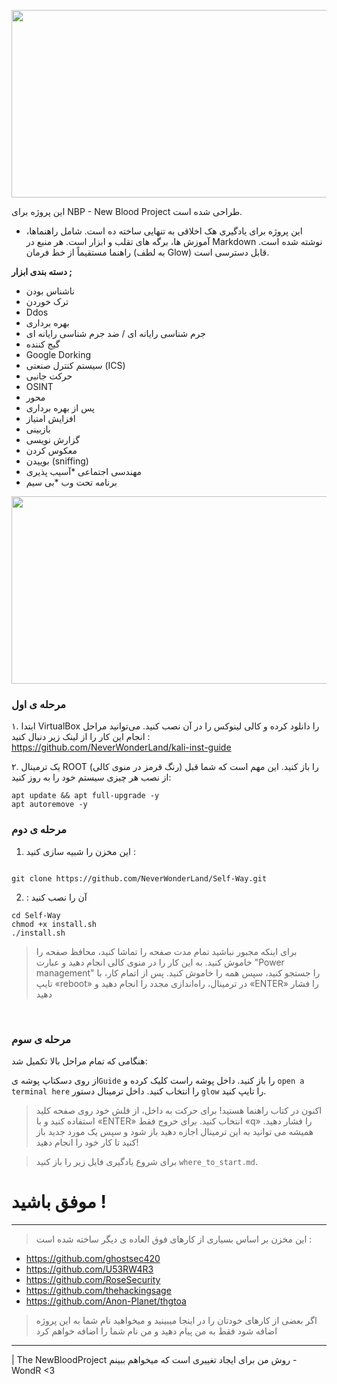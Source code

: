 <p align="center">
   <img width="1000" height="300" src="https://user-images.githubusercontent.com/64184513/197416598-573073ff-530b-4132-acb3-d4233654173e.jpg"
</p>

این پروژه برای NBP - New Blood Project  طراحی شده است.

*  این پروژه برای یادگیری هک اخلاقی به تنهایی ساخته ده است.
شامل راهنماها، آموزش ها، برگه های تقلب و ابزار است.
هر منبع در Markdown نوشته شده است.
راهنما مستقیماً از خط فرمان (به لطف Glow) قابل دسترسی است.




**دسته بندی ابزار ;**

* ناشناس بودن
* ترک خوردن
* Ddos
* بهره برداری
* جرم شناسی رایانه ای / ضد جرم شناسی رایانه ای
* گیج کننده
* Google Dorking
* سیستم کنترل صنعتی (ICS)
* حرکت جانبی
* OSINT
* محور
* پس از بهره برداری
* افزایش امتیاز
* بازبینی
* گزارش نویسی
* معکوس کردن
* بوییدن (sniffing)
* مهندسی اجتماعی
*آسیب پذیری
* برنامه تحت وب
*بی سیم


<p align="center">
   <img width="1000" height="300" src="https://user-images.githubusercontent.com/64184513/197375113-7bc79077-fb0d-44fc-b654-5311cdc65778.jpg"
</p>



### مرحله ی اول 
۱. ابتدا VirtualBox را دانلود کرده و کالی لینوکس را در آن نصب کنید. می‌توانید مراحل انجام این کار را از لینک زیر دنبال کنید :
https://github.com/NeverWonderLand/kali-inst-guide

۲. یک ترمینال ROOT (رنگ قرمز در منوی کالی) را باز کنید. این مهم است که شما قبل از نصب هر چیزی سیستم خود را به روز کنید:
```
apt update && apt full-upgrade -y
apt autoremove -y
```

### مرحله ی دوم 
1.  این مخزن را شبیه سازی کنید :
```

git clone https://github.com/NeverWonderLand/Self-Way.git
```

2.  : آن را نصب کنید 
```
cd Self-Way
chmod +x install.sh
./install.sh
```

> برای اینکه مجبور نباشید تمام مدت صفحه را تماشا کنید، محافظ صفحه را خاموش کنید. به
این کار را در منوی کالی انجام دهید و عبارت "Power management" را جستجو کنید، سپس همه را خاموش کنید.
> پس از اتمام کار، با تایپ «reboot» در ترمینال، راه‌اندازی مجدد را انجام دهید و «ENTER» را فشار دهید
</br>

### مرحله ی سوم
هنگامی که تمام مراحل بالا تکمیل شد: 


از روی دسکتاپ پوشه ی`Guide` را باز کنید.
داخل پوشه راست کلیک کرده و  `open a terminal here` را انتخاب کنید.
داخل ترمینال دستور  `glow` را تایپ کنید.

> اکنون در کتاب راهنما هستید! برای حرکت به داخل، از فلش خود روی صفحه کلید استفاده کنید و با «ENTER» انتخاب کنید. برای خروج فقط «q» را فشار دهید. همیشه می توانید به این ترمینال اجازه دهید باز شود و سپس یک مورد جدید باز کنید تا کار خود را انجام دهید!

> برای شروع یادگیری فایل زیر را باز کنید
 `where_to_start.md`.

# موفق باشید !

---------------------------------------------------

> این مخزن بر اساس بسیاری از کارهای فوق العاده ی دیگر ساخته شده است :
* https://github.com/ghostsec420
* https://github.com/U53RW4R3
* https://github.com/RoseSecurity
* https://github.com/thehackingsage
* https://github.com/Anon-Planet/thgtoa

>  اگر  بعضی از کارهای خودتان را در اینجا میبینید و میخواهید نام شما به این پروژه اضافه شود فقط به من پیام دهید و من نام شما را اضافه خواهم کرد 

--------------------------------------

 | The NewBloodProject روش من برای ایجاد تغییری است که میخواهم ببینم  - WondR <3
